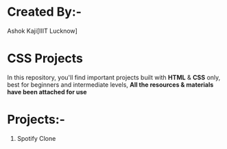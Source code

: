# Created By:- 
Ashok Kaji[IIIT Lucknow]

# CSS Projects
In this repository, you'll find important projects built with **HTML** & **CSS** only, best for beginners and intermediate levels, 
**All the resources & materials have been attached for use**

# Projects:- 
1. Spotify Clone
